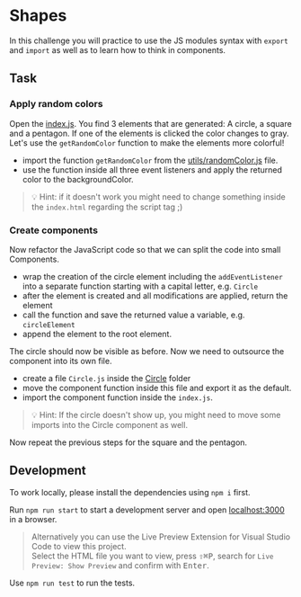 # Shapes

In this challenge you will practice to use the JS modules syntax with `export` and `import` as well as to learn how to think in components.

## Task

### Apply random colors

Open the [index.js](./index.js). You find 3 elements that are generated: A circle, a square and a pentagon. If one of the elements is clicked the color changes to gray. Let's use the `getRandomColor` function to make the elements more colorful!

- import the function `getRandomColor` from the [utils/randomColor.js](./utils/randomColor.js) file.
- use the function inside all three event listeners and apply the returned color to the backgroundColor.

> 💡 Hint: if it doesn't work you might need to change something inside the `index.html` regarding the script tag ;)

### Create components

Now refactor the JavaScript code so that we can split the code into small Components.

- wrap the creation of the circle element including the `addEventListener` into a separate function starting with a capital letter, e.g. `Circle`
- after the element is created and all modifications are applied, return the element
- call the function and save the returned value a variable, e.g. `circleElement`
- append the element to the root element.

The circle should now be visible as before. Now we need to outsource the component into its own file.

- create a file `Circle.js` inside the [Circle](./components/Circle) folder
- move the component function inside this file and export it as the default.
- import the component function inside the `index.js`.

> 💡 Hint: If the circle doesn't show up, you might need to move some imports into the Circle component as well.

Now repeat the previous steps for the square and the pentagon.

## Development

To work locally, please install the dependencies using `npm i` first.

Run `npm run start` to start a development server and open [localhost:3000](http://localhost:3000) in a browser.

> Alternatively you can use the Live Preview Extension for Visual Studio Code to view this project.  
> Select the HTML file you want to view, press <kbd>⇧</kbd><kbd>⌘</kbd><kbd>P</kbd>, search for `Live Preview: Show Preview` and confirm with <kbd>Enter</kbd>.

Use `npm run test` to run the tests.
